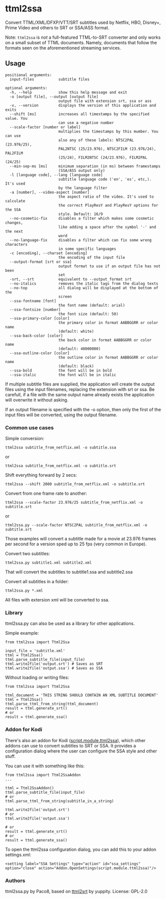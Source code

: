 # ttml2ssa
Convert TTML/XML/DFXP/VTT/SRT subtitles used by Netflix, HBO, Disney+, Prime Video and others to SRT or SSA/ASS format.

Note: `ttml2ssa` is *not* a full-featured TTML-to-SRT converter and only works on a small subset of TTML documents. Namely, documents that follow the formats seen on the aforementioned streaming services.

## Usage
```
positional arguments:
  input-files           subtitle files

optional arguments:
  -h, --help            show this help message and exit
  -o [output file], --output [output file]
                        output file with extension srt, ssa or ass
  -v, --version         displays the version of this application and exits
  --shift [ms]          increases all timestamps by the specified value. You
                        can use a negative number
  --scale-factor [number or label]
                        multiplies the timestamps by this mumber. You can use
                        also any of these labels: NTSC2PAL (23.976/25),
                        PAL2NTSC (25/23.976), NTSC2FILM (23.976/24), PAL2FILM
                        (25/24), FILM2NTSC (24/23.976), FILM2PAL (24/25)
  --min-sep-ms [ms]     minimum separation (in ms) between framestamps
                        (SSA/ASS output only)
  -l [language code], --lang [language code]
                        subtitle language code ('en', 'es', etc,). It's used
                        by the language filter
  -a [number], --video-aspect [number]
                        the aspect ratio of the video. It's used to calculate
                        the correct PlayResY and PlayResY options for the SSA
                        style. Default: 16/9
  --no-cosmetic-fix     disables a filter which makes some cosmetic changes,
                        like adding a space after the symbol '-' and the next
                        word
  --no-language-fix     disables a filter which can fix some wrong characters
                        in some specific languages
  -c [encoding], --charset [encoding]
                        the encoding of the input file
  --output-format [srt or ssa]
                        output format to use if an output file has not been
                        set
  -srt, --srt           equivalent to --output_format srt
  --no-italics          removes the italic tags from the dialog texts
  --no-top              all dialog will be displayed at the bottom of the
                        screen
  --ssa-fontname [font]
                        the font name (default: arial)
  --ssa-fontsize [number]
                        the font size (default: 50)
  --ssa-primary-color [color]
                        the primary color in format AABBGGRR or color name
                        (default: white)
  --ssa-back-color [color]
                        the back color in format AABBGGRR or color name
                        (default: 40000000)
  --ssa-outline-color [color]
                        the outline color in format AABBGGRR or color name
                        (default: black)
  --ssa-bold            the font will be in bold
  --ssa-italic          the font will be in italic
```
If multiple subtitle files are supplied, the application will create the
output files using the input filenames, replacing the extension with srt or ssa.
Be carefull, if a file with the same output name already exists the application
will overwrite it without asking.

If an output filename is specified with the -o option, then only the first of
the input files will be converted, using the output filename.


### Common use cases

Simple conversion:
```
ttml2ssa subtitle_from_netflix.xml -o subtitle.ssa
```
or
```
ttml2ssa subtitle_from_netflix.xml -o subtitle.srt
```

Shift everything forward by 2 secs:
```
ttml2ssa --shift 2000 subtitle_from_netflix.xml -o subtitle.srt
```

Convert from one frame rate to another:
```
ttml2ssa --scale-factor 23.976/25 subtitle_from_netflix.xml -o subtitle.srt
```
or
```
ttml2ssa.py --scale-factor NTSC2PAL subtitle_from_netflix.xml -o subtitle.srt
```
Those examples will convert a subtitle made for a movie at 23.976 frames per second for a version sped up to 25 fps (very common in Europe).

Convert two subtitles:
```
ttml2ssa.py subtitle1.xml subtitle2.xml
```
That will convert the subtitles to subtitle1.ssa and subtitle2.ssa

Convert all subtitles in a folder:
```
ttml2ssa.py *.xml
```
All files with extersion xml will be converted to ssa.

### Library
ttml2ssa.py can also be used as a library for other applications.

Simple example:
```
from ttml2ssa import Ttml2Ssa

input_file = 'subtitle.xml'
ttml = Ttml2Ssa()
ttml.parse_subtitle_file(input_file)
ttml.write2file('output.srt') # Saves as SRT
ttml.write2file('output.ssa') # Saves as SSA
```
Without loading or writing files:
```
from ttml2ssa import Ttml2Ssa

ttml_document = 'THIS STRING SHOULD CONTAIN AN XML SUBTITLE DOCUMENT'
ttml = Ttml2Ssa()
ttml.parse_ttml_from_string(ttml_document)
result = ttml.generate_srt()
# or
result = ttml.generate_ssa()
```

### Addon for Kodi
There's also an addon for Kodi
([script.module.ttml2ssa](https://github.com/Paco8/kodi-repo/blob/master/packages/script.module.ttml2ssa/script.module.ttml2ssa-0.1.9.zip)),
which other addons can use to convert subtitles to SRT or SSA.
It provides a configuration dialog where the user can configure the SSA style and other stuff.

You can use it with something like this:
```
from ttml2ssa import Ttml2SsaAddon
...

ttml = Ttml2SsaAddon()
ttml.parse_subtitle_file(input_file)
# or
ttml.parse_ttml_from_string(subtitle_in_a_string)

ttml.write2file('output.srt')
# or
ttml.write2file('output.ssa')

# or
result = ttml.generate_srt()
# or
result = ttml.generate_ssa()
```

To open the ttml2ssa configuration dialog, you can add this to your addon settings.xml:
```
<setting label="SSA Settings" type="action" id="ssa_settings" option="close" action="Addon.OpenSettings(script.module.ttml2ssa)"/>
```

### Authors
ttml2ssa.py by Paco8, based on [ttml2srt](https://github.com/yuppity/ttml2srt) by yuppity.
License: GPL-2.0
